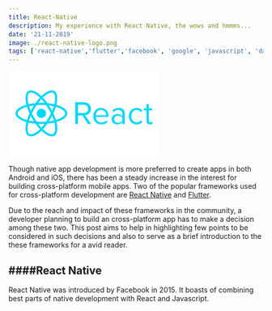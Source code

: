 ```yaml
---
title: React-Native
description: My experience with React Native, the wows and hmmms...
date: '21-11-2019'
image: ./react-native-logo.png
tags: ['react-native','flutter','facebook', 'google', 'javascript', 'dart']
---
```


![](./react-native.png)

Though native app development is more preferred to create apps in both Android and iOS, there has been a steady increase in the interest for building cross-platform mobile apps. Two of the popular frameworks used for cross-platform development are [React Native](https://facebook.github.io/react-native/) and [Flutter](https://flutter.dev/). 

Due to the reach and impact of these frameworks in the community, a developer planning to build an cross-platform app has to make a decision among these two. This post aims to help in highlighting few points to be considered in such decisions and also to serve as a brief introduction to the these frameworks for a avid reader.

####React Native
---
React Native was introduced by Facebook in 2015. It boasts of combining best parts of native development with React and Javascript.



